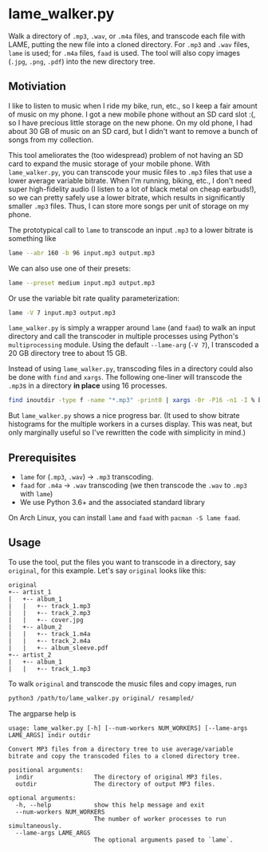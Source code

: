 # lame_walker.py

Walk a directory of `.mp3`, `.wav`, or `.m4a` files, and transcode each file with LAME, putting the
new file into a cloned directory. For `.mp3` and `.wav` files, `lame` is used; for `.m4a` files,
`faad` is used. The tool will also copy images (`.jpg`, `.png`, `.pdf`) into the new directory tree.

## Motiviation
I like to listen to music when I ride my bike, run, etc., so I keep a fair amount of music on my
phone. I got a new mobile phone without an SD card slot :(, so I have precious little storage on the
new phone. On my old phone, I had about 30 GB of music on an SD card, but I didn't want to remove a
bunch of songs from my collection.

This tool ameliorates the (too widespread) problem of not having an SD card to expand the music
storage of your mobile phone. With `lame_walker.py`, you can transcode your music files to `.mp3`
files that use a lower average variable bitrate. When I'm running, biking, etc., I don't need super
high-fidelity audio (I listen to a lot of black metal on cheap earbuds!), so we can pretty safely
use a lower bitrate, which results in significantly smaller `.mp3` files. Thus, I can store more
songs per unit of storage on my phone.

The prototypical call to `lame` to transcode an input `.mp3` to a lower bitrate is something like
```bash
lame --abr 160 -b 96 input.mp3 output.mp3
```
We can also use one of their presets:

```bash
lame --preset medium input.mp3 output.mp3
```

Or use the variable bit rate quality parameterization:

```bash
lame -V 7 input.mp3 output.mp3
```

`lame_walker.py` is simply a wrapper around `lame` (and `faad`) to walk an input directory and call
the transcoder in multiple processes using Python's `multiprocessing`
module. Using the default `--lame-arg` (`-V 7`), I transcoded a 20 GB directory tree to about 15 GB.

Instead of using `lame_walker.py`, transcoding files in a directory could also be done with `find`
and `xargs`. The following one-liner will transcode the
`.mp3`s in a directory **in place** using 16 processes.
```bash
find inoutdir -type f -name "*.mp3" -print0 | xargs -0r -P16 -n1 -I % bash -c 'lame -V 7 --quiet "%" "%.tmp" && mv "%.tmp" "%"'
```

But `lame_walker.py` shows a nice progress bar.
(It used to show bitrate histograms for the multiple workers in a curses display. This was neat, but
only marginally useful so I've rewritten the code with simplicity in mind.)


## Prerequisites
* `lame` for (`.mp3`, `.wav`) -> `.mp3` transcoding.
* `faad` for `.m4a` -> `.wav` transcoding (we then transcode the `.wav` to `.mp3` with `lame`)
* We use Python 3.6+ and the associated standard library

On Arch Linux, you can install `lame` and `faad` with `pacman -S lame faad`.

## Usage
To use the tool, put the files you want to transcode in a directory, say `original`,
for this example.  Let's say `original` looks like this:

```
original
+-- artist_1
|   +-- album_1
|   |   +-- track_1.mp3
|   |   +-- track_2.mp3
|   |   +-- cover.jpg
|   +-- album_2
|   |   +-- track_1.m4a
|   |   +-- track_2.m4a
|   |   +-- album_sleeve.pdf
+-- artist_2
|   +-- album_1
|   |   +-- track_1.mp3
```

To walk `original` and transcode the music files and copy images, run

```bash
python3 /path/to/lame_walker.py original/ resampled/
```

The argparse help is
```
usage: lame_walker.py [-h] [--num-workers NUM_WORKERS] [--lame-args LAME_ARGS] indir outdir

Convert MP3 files from a directory tree to use average/variable bitrate and copy the transcoded files to a cloned directory tree.

positional arguments:
  indir                 The directory of original MP3 files.
  outdir                The directory of output MP3 files.

optional arguments:
  -h, --help            show this help message and exit
  --num-workers NUM_WORKERS
                        The number of worker processes to run simultaneously.
  --lame-args LAME_ARGS
                        The optional arguments pased to `lame`.
```
